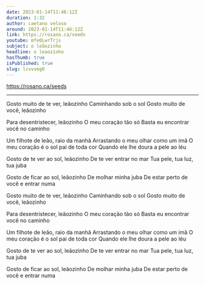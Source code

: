 ```yaml
---
date: 2023-01-14T11:46:12Z
duration: 1:32
author: caetano veloso
around: 2023-01-14T11:46:12Z
link: https://rosano.ca/seeds
youtube: mfeOLwrTrjs
subject: o leãozinho
headline: o leaozinho
hasThumb: true
isPublished: true
slug: lcvvueg0
---
```

https://rosano.ca/seeds

---

Gosto muito de te ver, leãozinho
Caminhando sob o sol
Gosto muito de você, leãozinho

Para desentristecer, leãozinho
O meu coração tão só
Basta eu encontrar você no caminho

Um filhote de leão, raio da manhã
Arrastando o meu olhar como um imã
O meu coração é o sol pai de toda cor
Quando ele lhe doura a pele ao léu

Gosto de te ver ao sol, leãozinho
De te ver entrar no mar
Tua pele, tua luz, tua juba

Gosto de ficar ao sol, leãozinho
De molhar minha juba
De estar perto de você e entrar numa

Gosto muito de te ver, leãozinho
Caminhando sob o sol
Gosto muito de você, leãozinho

Para desentristecer, leãozinho
O meu coração tão só
Basta eu encontrar você no caminho

Um filhote de leão, raio da manhã
Arrastando o meu olhar como um imã
O meu coração é o sol pai de toda cor
Quando ele lhe doura a pele ao léu

Gosto de te ver ao sol, leãozinho
De te ver entrar no mar
Tua pele, tua luz, tua juba

Gosto de ficar ao sol, leãozinho
De molhar minha juba
De estar perto de você e entrar numa
